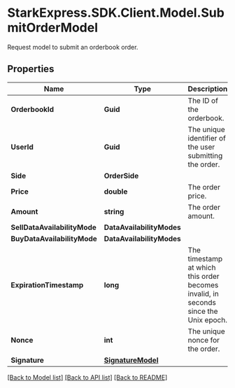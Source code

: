 # StarkExpress.SDK.Client.Model.SubmitOrderModel
Request model to submit an orderbook order.

## Properties

Name | Type | Description | Notes
------------ | ------------- | ------------- | -------------
**OrderbookId** | **Guid** | The ID of the orderbook. | 
**UserId** | **Guid** | The unique identifier of the user submitting the order. | 
**Side** | **OrderSide** |  | 
**Price** | **double** | The order price. | 
**Amount** | **string** | The order amount. | 
**SellDataAvailabilityMode** | **DataAvailabilityModes** |  | 
**BuyDataAvailabilityMode** | **DataAvailabilityModes** |  | 
**ExpirationTimestamp** | **long** | The timestamp at which this order becomes invalid, in seconds since the Unix epoch. | 
**Nonce** | **int** | The unique nonce for the order. | 
**Signature** | [**SignatureModel**](SignatureModel.md) |  | 

[[Back to Model list]](../README.md#documentation-for-models) [[Back to API list]](../README.md#documentation-for-api-endpoints) [[Back to README]](../README.md)

